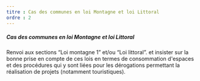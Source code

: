 ```yaml
---
titre : Cas des communes en loi Montagne et loi Littoral
ordre : 2
---
```

##### Cas des communes en loi Montagne et loi Littoral

Renvoi aux sections “Loi montagne 1” et/ou “Loi littoral”.
et insister sur la bonne prise en compte de ces lois en termes de consommation d'espaces et des procédures qui y sont liées pour les dérogations permettant la réalisation de projets (notamment touristiques).
